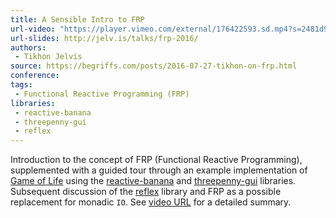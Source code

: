 ```yaml
---
title: A Sensible Intro to FRP
url-video: "https://player.vimeo.com/external/176422593.sd.mp4?s=2481d98f0eb01f71691218cffbee74919713d116"
url-slides: http://jelv.is/talks/frp-2016/
authors:
 - Tikhon Jelvis
source: https://begriffs.com/posts/2016-07-27-tikhon-on-frp.html
conference:
tags:
 - Functional Reactive Programming (FRP)
libraries:
 - reactive-banana
 - threepenny-gui
 - reflex
---
```


Introduction to the concept of FRP (Functional Reactive Programming), supplemented with a guided tour through an example implementation of [Game of Life](https://en.wikipedia.org/wiki/Conway%27s_Game_of_Life) using the [reactive-banana](https://hackage.haskell.org/package/reactive-banana) and [threepenny-gui](https://hackage.haskell.org/package/threepenny-gui) libraries. Subsequent discussion of the [reflex](https://hackage.haskell.org/package/reflex) library and FRP as a possible replacement for monadic `IO`. See [video URL](https://begriffs.com/posts/2016-07-27-tikhon-on-frp.html) for a detailed summary.

